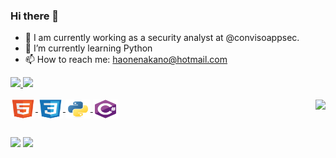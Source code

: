 ### Hi there 👋

- 🔭 I am currently working as a security analyst at @convisoappsec. 
- 🌱 I’m currently learning Python
- 📫 How to reach me: haonenakano@hotmail.com

<div>
  <a href="https://github.com/HaoneNakano">
  <img height="150em" src="https://github-readme-stats.vercel.app/api?username=HaoneNakano&show_icons=true&theme=tokyonight&include_all_commits=true&count_private=true"/>
  <img height="150em" src="https://github-readme-stats.vercel.app/api/top-langs/?username=HaoneNakano&layout=compact&langs_count=7&theme=tokyonight"/>
</div>
<div style="display: inline_block"><br>
  <img align="center" height="30" width="40" src="https://raw.githubusercontent.com/devicons/devicon/master/icons/html5/html5-original.svg">
  <img align="center" height="30" width="40" src="https://raw.githubusercontent.com/devicons/devicon/master/icons/css3/css3-original.svg">
  <img align="center" height="30" width="40" src="https://raw.githubusercontent.com/devicons/devicon/master/icons/python/python-original.svg">
  <img align="center" height="30" width="40" src="https://raw.githubusercontent.com/devicons/devicon/master/icons/csharp/csharp-original.svg">
  <img align="right" src="https://cdn.discordapp.com/attachments/877553093896728576/877553168303681536/perfil2.gif">
</div>
  
 ##
  
<div> 
  <a href = "mailto:haonenakano@hotmail.com"><img src="https://img.shields.io/badge/-Gmail-%23333?style=for-the-badge&logo=gmail&logoColor=white" target="_blank"></a>
  <a href="https://www.linkedin.com/in/haone-nakano/" target="_blank"><img src="https://img.shields.io/badge/-LinkedIn-%230077B5?style=for-the-badge&logo=linkedin&logoColor=white" target="_blank"></a> 
  

 
</div>
